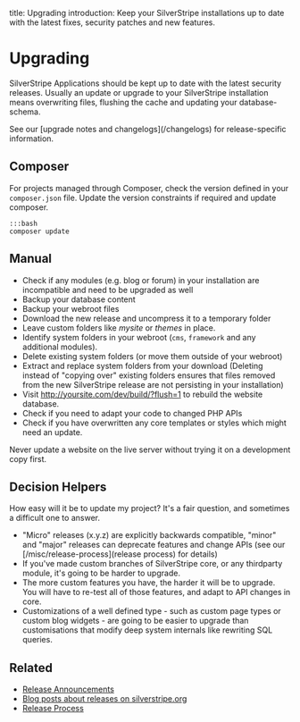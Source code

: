 title: Upgrading
introduction: Keep your SilverStripe installations up to date with the latest fixes, security patches and new features.

# Upgrading

SilverStripe Applications should be kept up to date with the latest security releases. Usually an update or upgrade to 
your SilverStripe installation means overwriting files, flushing the cache and updating your database-schema. 

<div class="info" markdown="1">
See our [upgrade notes and changelogs](/changelogs) for release-specific information.
</div>

## Composer 

For projects managed through Composer, check the version defined in your `composer.json` file. Update the version 
constraints if required and update composer.

	:::bash
	composer update

## Manual

*  Check if any modules (e.g. blog or forum) in your installation are incompatible and need to be upgraded as well
*  Backup your database content
*  Backup your webroot files
*  Download the new release and uncompress it to a temporary folder
*  Leave custom folders like *mysite* or *themes* in place.
*  Identify system folders in your webroot (`cms`, `framework` and any additional modules). 
*  Delete existing system folders (or move them outside of your webroot)
*  Extract and replace system folders from your download (Deleting instead of "copying over" existing folders ensures that files removed from the new SilverStripe release are not persisting in your installation)
*  Visit http://yoursite.com/dev/build/?flush=1 to rebuild the website database.
*  Check if you need to adapt your code to changed PHP APIs
*  Check if you have overwritten any core templates or styles which might need an update.

<div class="warning" markdown="1">
Never update a website on the live server without trying it on a development copy first.
</div>

##  Decision Helpers

How easy will it be to update my project? It's a fair question, and sometimes a difficult one to answer. 

*  "Micro" releases (x.y.z) are explicitly backwards compatible, "minor" and "major" releases can deprecate features and change APIs (see our [/misc/release-process](release process) for details)
*  If you've made custom branches of SilverStripe core, or any thirdparty module, it's going to be harder to upgrade.
*  The more custom features you have, the harder it will be to upgrade.  You will have to re-test all of those features, and adapt to API changes in core.
*  Customizations of a well defined type - such as custom page types or custom blog widgets - are going to be easier to upgrade than customisations that modify deep system internals like rewriting SQL queries.

## Related

* [Release Announcements](http://groups.google.com/group/silverstripe-announce/)
* [Blog posts about releases on silverstripe.org](http://silverstripe.org/blog/tag/release)
* [Release Process](../contributing/release_process)
